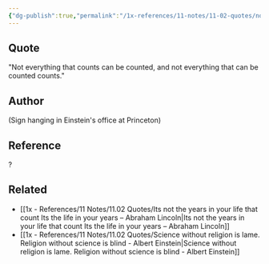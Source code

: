 ```yaml
---
{"dg-publish":true,"permalink":"/1x-references/11-notes/11-02-quotes/not-everything-that-counts-can-be-counted-and-not-everything-that-can-be-counted-counts-albert-einstein/","title":"Not everything that counts can be counted, and not everything  that can be counted counts - Albert Einstein","created":"2023-09-25T21:31:13.000+03:00","updated":"2024-02-14T20:18:40.346+03:00"}
---
```



## Quote
"Not everything that counts can be counted, and not everything  that can be counted counts." 

## Author
(Sign hanging in Einstein's office at  Princeton) 

## Reference
?

## Related
- [[1x - References/11 Notes/11.02 Quotes/Its not the years in your life that count Its the life in your years – Abraham Lincoln\|Its not the years in your life that count Its the life in your years – Abraham Lincoln]]
- [[1x - References/11 Notes/11.02 Quotes/Science without religion is lame. Religion without science is blind - Albert Einstein\|Science without religion is lame. Religion without science is blind - Albert Einstein]]